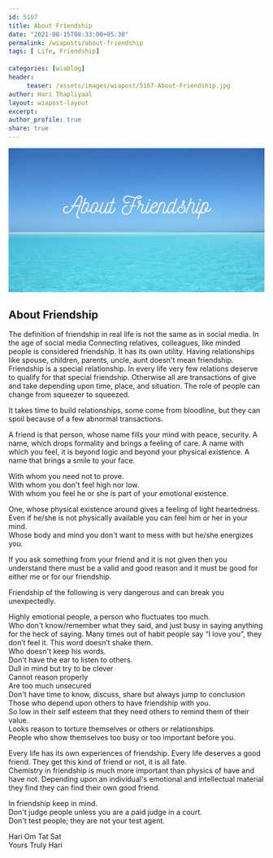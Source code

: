 ```yaml
--- 
id: 5167 
title: About Friendship
date: "2021-08-15T08:33:00+05:30"
permalink: /wiaposts/about-friendship
tags: [ Life, Friendship]    

categories: [wiablog] 
header:
     teaser: /assets/images/wiapost/5167-About-Friendship.jpg
author: Hari Thapliyaal 
layout: wiapost-layout
excerpt:  
author_profile: true 
share: true 
---
```


![About Friendship](/assets/images/wiapost/5167-About-Friendship.jpg)     
   
## About Friendship   
        
The definition of friendship in real life is not the same as in social media. In the age of social media Connecting relatives, colleagues, like minded people is considered friendship. It has its own utility. Having relationships like spouse, children, parents, uncle, aunt doesn't mean friendship. Friendship is a special relationship. In every life very few relations deserve to qualify for that special friendship. Otherwise all are transactions of give and take depending upon time, place, and situation. The role of people can change from squeezer to squeezed.     
    
It takes time to build relationships, some come from bloodline, but they can spoil because of a few abnormal transactions.     
    
A friend is that person, whose name fills your mind with peace, security. A name, which drops formality and brings a feeling of care. A name with which you feel, it is beyond logic and beyond your physical existence. A name that brings a smile to your face.    
    
With whom you need not to prove.    
With whom you don't feel high nor low.    
With whom you feel he or she is part of your emotional existence.    
    
One, whose physical existence around gives a feeling of light heartedness.    
Even if he/she is not physically available you can feel him or her in your mind.    
Whose body and mind you don't want to mess with but he/she energizes you.    
    
If you ask something from your friend and it is not given then you understand there must be a valid and good reason and it must be good for either me or for our friendship.    
    
Friendship of the following is very dangerous and can break you unexpectedly.     
    
Highly emotional people, a person who fluctuates too much.     
Who don't know/remember what they said, and just busy in saying anything for the heck of saying. Many times out of habit people say “I love you”, they don’t feel it. This word doesn’t shake them.    
Who doesn't keep his words.     
Don't have the ear to listen to others.     
Dull in mind but try to be clever    
Cannot reason properly    
Are too much unsecured    
Don't have time to know, discuss, share but always jump to conclusion    
Those who depend upon others to have friendship with you.    
So low in their self esteem that they need others to remind them of their value.     
Looks reason to torture themselves or others or relationships.    
People who show themselves too busy or too important before you.     
    
Every life has its own experiences of friendship. Every life deserves a good friend. They get this kind of friend or not, it is all fate.     
Chemistry in friendship is much more important than physics of have and have not. Depending upon an individual's emotional and intellectual material they find they can find their own good friend.     
    
In friendship keep in mind.    
Don't judge people unless you are a paid judge in a court.     
Don't test people; they are not your test agent.     
    
Hari Om Tat Sat     
Yours Truly Hari    
